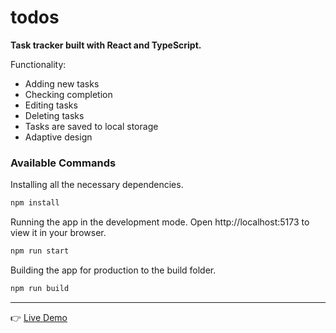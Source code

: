 # todos

<b>Task tracker built with React and TypeScript.</b>

Functionality: 
<ul>
  <li>Adding new tasks</li>
  <li>Checking completion</li>
  <li>Editing tasks</li>
  <li>Deleting tasks</li>
  <li>Tasks are saved to local storage</li>
  <li>Adaptive design</li>
</ul>

### Available Commands

Installing all the necessary dependencies.
```bash
npm install
```

Running the app in the development mode. Open http://localhost:5173 to view it in your browser.
```bash
npm run start
```

Building the app for production to the build folder.
```bash
npm run build
```

***

👉 [Live Demo](https://dima-sheiko.github.io/todos/)
